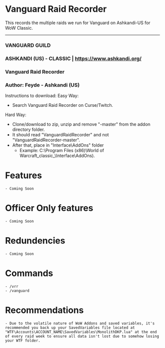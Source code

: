 # Vanguard Raid Recorder
This records the multiple raids we run for Vanguard on Ashkandi-US for WoW Classic.

---

### VANGUARD GUILD
### ASHKANDI (US) - CLASSIC | https://www.ashkandi.org/
### Vanguard Raid Recorder
### Author: Feyde - Ashkandi (US)

Instructions to download:
Easy Way:
- Search Vanguard Raid Recorder on Curse/Twitch.

Hard Way:
- Clone/download to zip, unzip and remove "-master" from the addon directory folder. 
- It should read "VanguardRaidRecorder" and not "VanguardRaidRecorder-master". 
- After that, place in "Interface\AddOns" folder 
	- Example: C:\Program Files (x86)\World of Warcraft\_classic_\Interface\AddOns).
  
# Features
	- Coming Soon
  
# Officer Only features  
	- Coming Soon
  
# Redundencies  
	- Coming Soon
  
# Commands  
    - /vrr
    - /vanguard
    
# Recommendations  
	- Due to the volatile nature of WoW Addons and saved variables, it's recommended you back up your SavedVariables file located at "WTF\Accounts\ACCOUNT_NAME\SavedVariables\MonolithDKP.lua" at the end of every raid week to ensure all data isn't lost due to somehow losing your WTF folder.  
